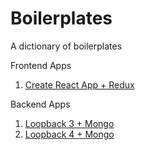 # Boilerplates
A dictionary of boilerplates

Frontend Apps
1. [Create React App + Redux](https://github.com/prateek-raj/cra-redux-boilerplate)

Backend Apps
1. [Loopback 3 + Mongo](https://github.com/prateek-raj/loopback-3-mongo)
2. [Loopback 4 + Mongo](https://github.com/prateek-raj/loopback-4-mongo)

